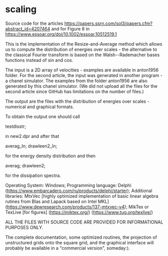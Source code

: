 # scaling
Source code for the articles
   https://papers.ssrn.com/sol3/papers.cfm?abstract_id=4207464
   and for Figure 8 in
   https://www.essoar.org/doi/10.1002/essoar.10512519.1 

This is the implementation of the Resize-and-Average method which allows
us to compute the distribution of energies over scales - the alternative to the
classical Fourier transform is based on the Walsh--Rademacher bases functions
instead of sin and cos.

The input is a 2D array of velocities - examples are available in anton1956 folder.
For the second article, the input was generated in another program - a chanel simulator.
The examples from the folder anton1956 are also generated by this chanel simulator.
(We did not upload all the files for the second article since GitHub has limitations on the number of files.) 

The output are the files with the distribution of energies over scales - numerical
and graphical formats.

To obtain the output one should call

testdisstr;

in new2.dpr and after that

averag_ln;
drawleen2_ln; 

for the energy density distribution and then

averag;
drawleen2;

for the dissipation spectra.

Operating System: Windows;
Programming language: Delphi   (https://www.embarcadero.com/ru/products/delphi/starter);
Additional libraries: MtxVec  [highly optimized implementation of basic linear
                              algebra rutines from Blas and Lapack based on Intel MKL]
                              (https://www.dewresearch.com/products/137-mtxvec-v4);
                      MikTex or TexLive  [for figures] (https://miktex.org/) (https://www.tug.org/texlive/)


ALL THE FILES WITH SOURCE CODE ARE PROVIDED FOR INFORMATIONAL PURPOSES ONLY.

The complete documentation, some optimized routines, the projection of unstructured grids
onto the square grid, and the graphical interface will probably be available in a "commercial version", someday:). 



